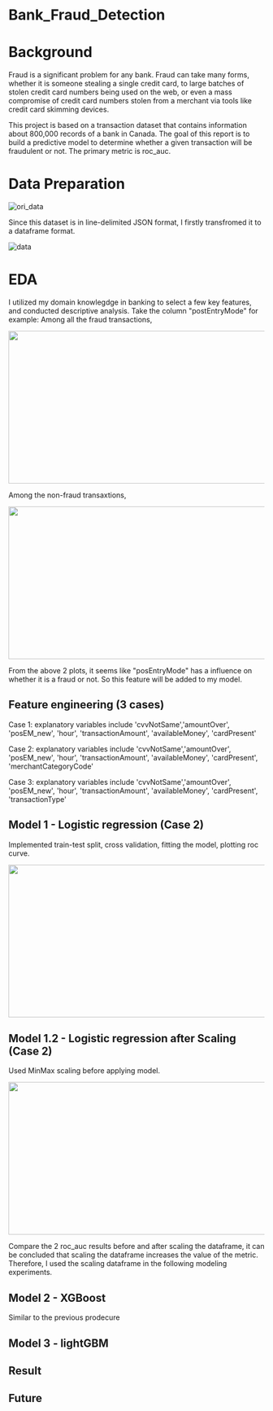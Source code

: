 # Bank_Fraud_Detection

# Background
Fraud is a significant problem for any bank. Fraud can take many forms, whether it is someone stealing a single credit card, to large batches of stolen credit card numbers being used on the web, or even a mass compromise of credit card numbers stolen from a merchant via tools like credit card skimming devices.

This project is based on a transaction dataset that contains information about 800,000 records of a bank in Canada. The goal of this report is to build a predictive model to determine whether a given transaction will be fraudulent or not. The primary metric is roc_auc.


# Data Preparation

![ori_data](https://user-images.githubusercontent.com/64850893/103314535-68da1200-49f1-11eb-8c3f-4c007ba870f2.jpg)

Since this dataset is in line-delimited JSON format, I firstly transfromed it to a dataframe format.

![data](https://user-images.githubusercontent.com/64850893/103314331-c326a300-49f0-11eb-8381-0bae91605374.jpg)

# EDA
I utilized my domain knowlegdge in banking to select a few key features, and conducted descriptive analysis. Take the column "postEntryMode" for example:
Among all the fraud transactions, 

<img src="https://user-images.githubusercontent.com/64850893/103315082-94a9c780-49f2-11eb-854c-0aec766b7e63.jpg" width="600" height="300">

Among the non-fraud transaxtions,

<img src="https://user-images.githubusercontent.com/64850893/103315273-14d02d00-49f3-11eb-9a83-596a7bde10fd.jpg" width="600" height="300">

From the above 2 plots, it seems like "posEntryMode" has a influence on whether it is a fraud or not. So this feature will be added to my model.

## Feature engineering (3 cases)
Case 1: explanatory variables include 'cvvNotSame','amountOver', 'posEM_new', 'hour', 'transactionAmount', 'availableMoney', 'cardPresent'

Case 2: explanatory variables include 'cvvNotSame','amountOver', 'posEM_new', 'hour', 'transactionAmount', 'availableMoney', 'cardPresent', 'merchantCategoryCode'

Case 3: explanatory variables include 'cvvNotSame','amountOver', 'posEM_new', 'hour', 'transactionAmount', 'availableMoney', 'cardPresent', 'transactionType'

## Model 1 - Logistic regression (Case 2)
Implemented train-test split, cross validation, fitting the model, plotting roc curve.

<img src="https://user-images.githubusercontent.com/64850893/103315900-f23f1380-49f4-11eb-8b8a-bc94d38e0d7d.jpg" width="600" height="300">

## Model 1.2 - Logistic regression after Scaling (Case 2)
Used MinMax scaling before applying model.

<img src="https://user-images.githubusercontent.com/64850893/103316089-6679b700-49f5-11eb-8b2b-5d5e5dc7e7ba.jpg" width="600" height="300">

Compare the 2 roc_auc results before and after scaling the dataframe, it can be concluded that scaling the dataframe increases the value of the metric. Therefore, I used the scaling dataframe in the following modeling experiments.

## Model 2 - XGBoost
Similar to the previous prodecure

## Model 3 - lightGBM

## Result

## Future

